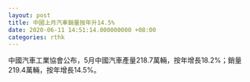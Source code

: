 ```yaml
---
layout: post
title: 中國上月汽車銷量按年升14.5%
date: 2020-06-11 14:51:14.000000000 +08:00
categories: rthk
---
```


中國汽車工業協會公布，5月中國汽車產量218.7萬輛，按年增長18.2%；銷量219.4萬輛，按年增長14.5%。
